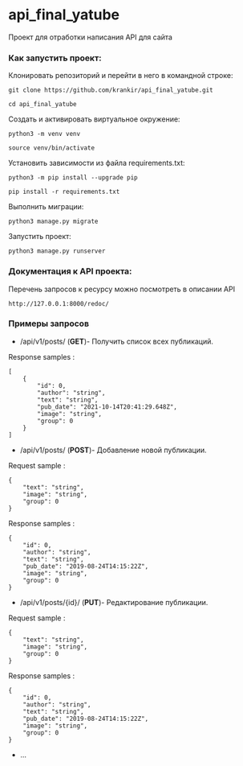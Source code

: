 # api_final_yatube
Проект для отработки написания API для сайта
### Как запустить проект:

Клонировать репозиторий и перейти в него в командной строке:

```
git clone https://github.com/krankir/api_final_yatube.git
```

```
cd api_final_yatube
```

Cоздать и активировать виртуальное окружение:

```
python3 -m venv venv
```

```
source venv/bin/activate
```

Установить зависимости из файла requirements.txt:

```
python3 -m pip install --upgrade pip
```

```
pip install -r requirements.txt
```

Выполнить миграции:

```
python3 manage.py migrate
```

Запустить проект:

```
python3 manage.py runserver
```

### Документация к API проекта:

Перечень запросов к ресурсу можно посмотреть в описании API

```
http://127.0.0.1:8000/redoc/
```

### Примеры запросов

- /api/v1/posts/ (**GET**)- Получить список всех публикаций.

Response samples :
```
[
    {
        "id": 0,
        "author": "string",
        "text": "string",
        "pub_date": "2021-10-14T20:41:29.648Z",
        "image": "string",
        "group": 0
    }
]
```
- /api/v1/posts/ (**POST**)- Добавление новой публикации.

Request sample :
```
{
    "text": "string",
    "image": "string",
    "group": 0
}
```
Response samples :
```
{
    "id": 0,
    "author": "string",
    "text": "string",
    "pub_date": "2019-08-24T14:15:22Z",
    "image": "string",
    "group": 0
}
```
- /api/v1/posts/{id}/ (**PUT**)- Редактирование публикации.

Request sample :
```
{
    "text": "string",
    "image": "string",
    "group": 0
}
```
Response samples :
```
{
    "id": 0,
    "author": "string",
    "text": "string",
    "pub_date": "2019-08-24T14:15:22Z",
    "image": "string",
    "group": 0
}
```
- ...